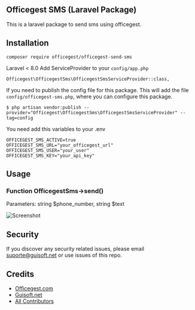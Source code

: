 ## Officegest SMS (Laravel Package)

This is a laravel package to send sms using officegest.

## Installation

    composer require officegest/officegest-send-sms

Laravel < 8.0 Add ServiceProvider to your `config/app.php`

    Officegest\OfficegestSms\OfficegestSmsServiceProvider::class,

If you need to publish the config file for this package. This will add the file `config/officegest-sms.php`, where you can configure this package.

    $ php artisan vendor:publish --provider="Officegest\OfficegestSms\OfficegestSmsServiceProvider" --tag=config

You need add this variables to your .env

    OFFICEGEST_SMS_ACTIVE=true
    OFFICEGEST_SMS_URL="your_officegest_url"
    OFFICEGEST_SMS_USER="your_user"
    OFFICEGEST_SMS_KEY="your_api_key"



## Usage

### Function OfficegestSms->send()

Parameters: string $phone_number, string $text

![Screenshot](https://i.imgur.com/nUccGsU.png)

## Security

If you discover any security related issues, please email suporte@guisoft.net or use issues of this repo.

## Credits

- [Officegest.com][link-author]
- [Guisoft.net][link-guisoft]
- [All Contributors][link-contributors]


[link-author]: https://officegest.com
[link-guisoft]: https://guisoft.net
[link-contributors]: ../../contributors
